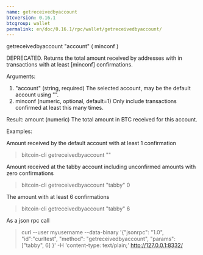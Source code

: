 ```yaml
---
name: getreceivedbyaccount
btcversion: 0.16.1
btcgroup: wallet
permalink: en/doc/0.16.1/rpc/wallet/getreceivedbyaccount/
---
```


getreceivedbyaccount "account" ( minconf )

DEPRECATED. Returns the total amount received by addresses with <account> in transactions with at least [minconf] confirmations.

Arguments:
1. "account"      (string, required) The selected account, may be the default account using "".
2. minconf          (numeric, optional, default=1) Only include transactions confirmed at least this many times.

Result:
amount              (numeric) The total amount in BTC received for this account.

Examples:

Amount received by the default account with at least 1 confirmation
> bitcoin-cli getreceivedbyaccount ""

Amount received at the tabby account including unconfirmed amounts with zero confirmations
> bitcoin-cli getreceivedbyaccount "tabby" 0

The amount with at least 6 confirmations
> bitcoin-cli getreceivedbyaccount "tabby" 6

As a json rpc call
> curl --user myusername --data-binary '{"jsonrpc": "1.0", "id":"curltest", "method": "getreceivedbyaccount", "params": ["tabby", 6] }' -H 'content-type: text/plain;' http://127.0.0.1:8332/


